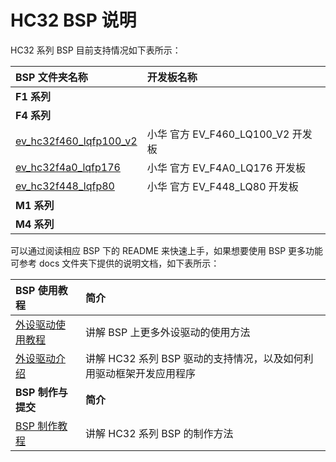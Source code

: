 
# HC32 BSP 说明

HC32 系列 BSP 目前支持情况如下表所示：

| **BSP 文件夹名称**       | **开发板名称**                 |
|:------------------------- |:------------------------- |
| **F1 系列** |  |
| **F4 系列** |  |
| [ev_hc32f460_lqfp100_v2](ev_hc32f460_lqfp100_v2) | 小华 官方 EV_F460_LQ100_V2 开发板 |
| [ev_hc32f4a0_lqfp176](ev_hc32f4a0_lqfp176) | 小华 官方 EV_F4A0_LQ176 开发板 |
| [ev_hc32f448_lqfp80](ev_hc32f448_lqfp80) | 小华 官方 EV_F448_LQ80 开发板 |
| **M1 系列** |  |
| **M4 系列** |  |

可以通过阅读相应 BSP 下的 README 来快速上手，如果想要使用 BSP 更多功能可参考 docs 文件夹下提供的说明文档，如下表所示：

| **BSP 使用教程** | **简介**                                          |
|:-------------------- |:------------------------------------------------- |
| [外设驱动使用教程](docs/HC32系列BSP外设驱动使用教程.md) | 讲解 BSP 上更多外设驱动的使用方法 |
| [外设驱动介绍](docs/HC32系列驱动介绍.md) | 讲解 HC32 系列 BSP 驱动的支持情况，以及如何利用驱动框架开发应用程序 |
| **BSP 制作与提交** | **简介**                                     |
| [BSP 制作教程](docs/HC32系列BSP制作教程.md) | 讲解 HC32 系列 BSP 的制作方法 |

